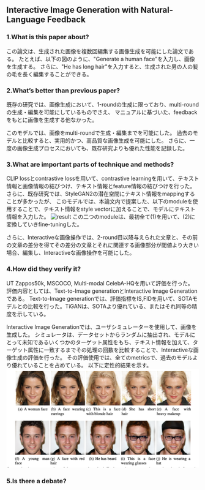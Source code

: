 ## Interactive Image Generation with Natural-Language Feedback

### 1.What is this paper about?

この論文は、生成された画像を複数回編集する画像生成を可能にした論文である。
たとえば、以下の図のように、"Generate a human face"を入力し、画像を生成する。
さらに、"He has long hair"を入力すると、生成された男の人の髪の毛を長く編集することができる。


### 2.What’s better than previous paper?

既存の研究では、画像生成において、1-roundの生成に限っており、multi-roundの生成・編集を可能にしているものでさえ、
マニュアルに基づいた、feedbackをもとに画像を生成する他なかった。

このモデルでは、画像をmulti-roundで生成・編集までを可能にした。
過去のモデルと比較すると、実用的かつ、高品質な画像生成を可能にした。
さらに、一度の画像生成プロセスにおいても、既存研究よりも優れた性能を記録した。

### 3.What are important parts of technique and methods?

CLIP lossとcontrastive lossを用いて、contrastive learningを用いて、テキスト情報と画像情報の結びつけ、テキスト情報とfeature情報の結びつけを行った。
さらに、既存研究では、StyleGAN2の潜在空間にテキスト情報をmappingすることが多かったが、
このモデルでは、本論文内で提案した、以下のmoduleを使用することで、テキスト情報をstyle vectorに加えることで、モデルにテキスト情報を入力した。
![result](detail/img/TiGAN＿eq.jpg)
この二つのmoduleは、最初全て(1)を用いて、(2)に変換していきfine-tuningした。

さらに、Interactiveな画像操作では、2-round目以降与えられた文章と、その前の文章の差分を得てその差分の文章とそれに関連する画像部分が閾値より大きい場合、編集し、Interactiveな画像操作を可能にした。

### 4.How did they verify it?

UT Zappos50k, MSCOCO, Multi-modal CelebA-HQを用いて評価を行った。
評価内容としては、Text-to-Image generationとInteractive Image Generationである。
Text-to-Image generationでは、評価指標をIS,FIDを用いて、SOTAモデルとの比較を行った。TiGANは、SOTAより優れている、またはそれ同等の精度を示している。

Interactive Image Generationでは、ユーザシミュレーターを使用して、画像を生成した。
シミュレータは、データセットからランダムに抽出され、モデルにとって未知であるいくつかのターゲット属性をもち、テキスト情報を加えて、ターゲット属性に一致するまでその処理の回数を比較することで、Interactiveな画像生成の評価を行った。
その評価使用では、全てのmetricsで、過去のモデルより優れていることを占めている。
以下に定性的結果を示す。
![result](detail/img/TiGAN_result.jpg)

### 5.Is there a debate?

